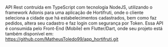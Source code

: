 API Rest contruída em TypeScript com tecnologia NodeJS, utilizando o framework Adonis para uma aplicação de Hortifruti, onde o cliente seleciona a cidade que há estabelecimentos cadastrados, bem como faz pedidos, altera seu cadastro e faz login com segurança por Token.
Essa API é consumida pelo Front-End (Mobile) em Flutter/Dart, onde seu projeto está também disponível em: https://github.com/MatheusToledo99/app_hortifruti.git

